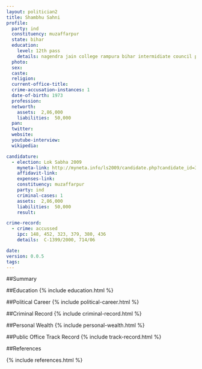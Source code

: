 ```yaml
---
layout: politician2
title: Shambhu Sahni
profile: 
  party: ind
  constituency: muzaffarpur
  state: bihar
  education: 
    level: 12th pass
    details: nagendra jain college rampura bihar intermidiate council patna 1992
  photo: 
  sex: 
  caste: 
  religion: 
  current-office-title: 
  crime-accusation-instances: 1
  date-of-birth: 1973
  profession: 
  networth: 
    assets:  2,86,000
    liabilities:  50,000
  pan: 
  twitter: 
  website: 
  youtube-interview: 
  wikipedia: 

candidature: 
  - election: Lok Sabha 2009
    myneta-link: http://myneta.info/ls2009/candidate.php?candidate_id=3145
    affidavit-link: 
    expenses-link: 
    constituency: muzaffarpur 
    party: ind
    criminal-cases: 1
    assets:  2,86,000
    liabilities:  50,000
    result:  

crime-record: 
  - crime: accussed
    ipc: 148, 452, 323, 379, 380, 436
    details:  C-1399/2000, 714/06  

date: 
version: 0.0.5
tags: 
---
```

##Summary


##Education
{% include education.html %}


##Political Career
{% include political-career.html %}


##Criminal Record
{% include criminal-record.html %}


##Personal Wealth
{% include personal-wealth.html %}


##Public Office Track Record
{% include track-record.html %}


##References


{% include references.html %}